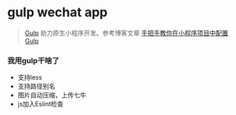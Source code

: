 # gulp wechat app

> [Gulp](https://gulpjs.com) 助力原生小程序开发。参考博客文章 [手把手教你在小程序项目中配置Gulp](https://www.liayal.com/article/5c6b76a6c0ab13505eeefaaf)

### 我用gulp干啥了

- 支持less
- 支持路径别名
- 图片自动压缩，上传七牛
- js加入Eslint检查
